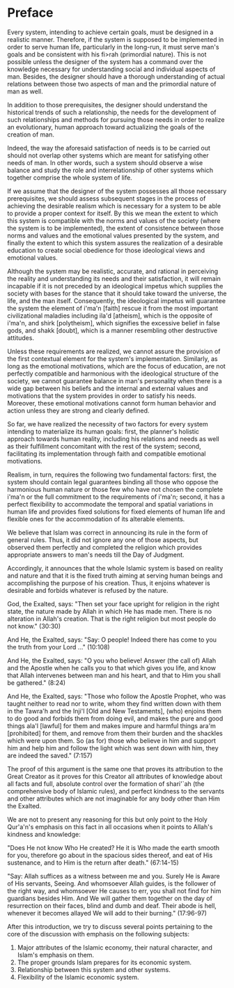 Preface
=======

Every system, intending to achieve certain goals, must be designed in a
realistic manner. Therefore, if the system is supposed to be implemented
in order to serve human life, particularly in the long-run, it must
serve man's goals and be consistent with his fi\>rah (primordial
nature). This is not possible unless the designer of the system has a
command over the knowledge necessary for understanding social and
individual aspects of man. Besides, the designer should have a thorough
understanding of actual relations between those two aspects of man and
the primordial nature of man as well.

In addition to those prerequisites, the designer should understand the
historical trends of such a relationship, the needs for the development
of such relationships and methods for pursuing those needs in order to
realize an evolutionary, human approach toward actualizing the goals of
the creation of man.

Indeed, the way the aforesaid satisfaction of needs is to be carried
out should not overlap other systems which are meant for satisfying
other needs of man. In other words, such a system should observe a wise
balance and study the role and interrelationship of other systems which
together comprise the whole system of life.

If we assume that the designer of the system possesses all those
necessary prerequisites, we should assess subsequent stages in the
process of achieving the desirable realism which is necessary for a
system to be able to provide a proper context for itself. By this we
mean the extent to which this system is compatible with the norms and
values of the society (where the system is to be implemented), the
extent of consistence between those norms and values and the emotional
values presented by the system, and finally the extent to which this
system assures the realization of a desirable education to create social
obedience for those ideological views and emotional values.

Although the system may be realistic, accurate, and rational in
perceiving the reality and understanding its needs and their
satisfaction, it will remain incapable if it is not preceded by an
ideological impetus which supplies the society with bases for the stance
that it should take toward the universe, the life, and the man itself.
Consequently, the ideological impetus will guarantee the system the
element of i'ma'n [faith] rescue it from the most important
civilizational maladies including ila'd [atheism], which is the opposite
of i'ma'n, and shirk [polytheism], which signifies the excessive belief
in false gods, and shakk [doubt], which is a manner resembling other
destructive attitudes.

Unless these requirements are realized, we cannot assure the provision
of the first contextual element for the system's implementation.
Similarly, as long as the emotional motivations, which are the focus of
education, are not perfectly compatible and harmonious with the
ideological structure of the society, we cannot guarantee balance in
man's personality when there is a wide gap between his beliefs and the
internal and external values and motivations that the system provides in
order to satisfy his needs. Moreover, these emotional motivations cannot
form human behavior and action unless they are strong and clearly
defined.

So far, we have realized the necessity of two factors for every system
intending to materialize its human goals: first, the planner's holistic
approach towards human reality, including his relations and needs as
well as their fulfillment concomitant with the rest of the system;
second, facilitating its implementation through faith and compatible
emotional motivations.

Realism, in turn, requires the following two fundamental factors:
first, the system should contain legal guarantees binding all those who
oppose the harmonious human nature or those few who have not chosen the
complete i'ma'n or the full commitment to the requirements of i'ma'n;
second, it has a perfect flexibility to accommodate the temporal and
spatial variations in human life and provides fixed solutions for fixed
elements of human life and flexible ones for the accommodation of its
alterable elements.

We believe that Islam was correct in announcing its rule in the form of
general rules. Thus, it did not ignore any one of those aspects, but
observed them perfectly and completed the religion which provides
appropriate answers to man's needs till the Day of Judgment.

Accordingly, it announces that the whole Islamic system is based on
reality and nature and that it is the fixed truth aiming at serving
human beings and accomplishing the purpose of his creation. Thus, it
enjoins whatever is desirable and forbids whatever is refused by the
nature.

God, the Exalted, says: "Then set your face upright for religion in the
right state, the nature made by Allah in which He has made men. There is
no alteration in Allah's creation. That is the right religion but most
people do not know." (30:30)

And He, the Exalted, says: "Say: O people! Indeed there has come to you
the truth from your Lord ..." (10:108)

And He, the Exalted, says: "O you who believe! Answer (the call of)
Allah and the Apostle when he calls you to that which gives you life,
and know that Allah intervenes between man and his heart, and that to
Him you shall be gathered." (8:24)

And He, the Exalted, says: "Those who follow the Apostle Prophet, who
was taught neither to read nor to write, whom they find written down
with them in the Tawra'h and the Inji'l [Old and New Testaments], (who)
enjoins them to do good and forbids them from doing evil, and makes the
pure and good things ala'l [lawful] for them and makes impure and
harmful things ara'm [prohibited] for them, and remove from them their
burden and the shackles which were upon them. So (as for) those who
believe in him and support him and help him and follow the light which
was sent down with him, they are indeed the saved." (7:157)

The proof of this argument is the same one that proves its attribution
to the Great Creator as it proves for this Creator all attributes of
knowledge about all facts and full, absolute control over the formation
of shari'\`ah (the comprehensive body of Islamic rules), and perfect
kindness to the servants and other attributes which are not imaginable
for any body other than Him the Exalted.

We are not to present any reasoning for this but only point to the Holy
Qur'a'n's emphasis on this fact in all occasions when it points to
Allah's kindness and knowledge:

"Does He not know Who He created? He it is Who made the earth smooth
for you, therefore go about in the spacious sides thereof, and eat of
His sustenance, and to Him is the return after death." (67:14-15)

"Say: Allah suffices as a witness between me and you. Surely He is
Aware of His servants, Seeing. And whomsoever Allah guides, is the
follower of the right way, and whomsoever He causes to err, you shall
not find for him guardians besides Him. And We will gather them together
on the day of resurrection on their faces, blind and dumb and deaf.
Their abode is hell, whenever it becomes allayed We will add to their
burning." (17:96-97)

After this introduction, we try to discuss several points pertaining to
the core of the discussion with emphasis on the following subjects:

1. Major attributes of the Islamic economy, their natural character,
and Islam's emphasis on them.
2. The proper grounds Islam prepares for its economic system.
3. Relationship between this system and other systems.
4. Flexibility of the Islamic economic system.


